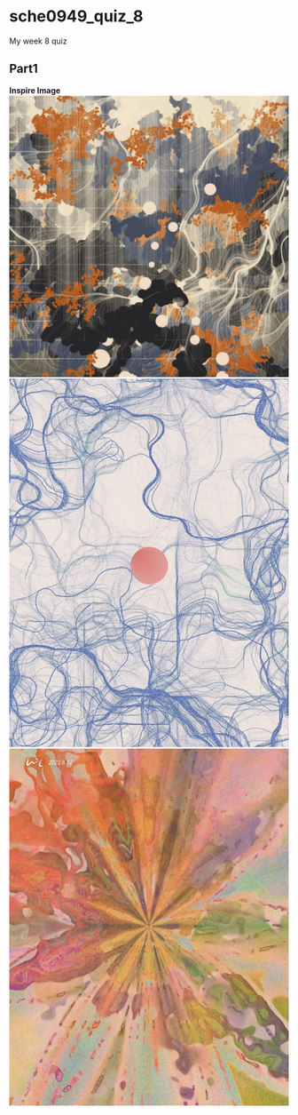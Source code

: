 # sche0949_quiz_8
My week 8 quiz

## Part1

**Inspire Image**
![Inspire artwork](readmeimages/Part1%20inspire%20artwork.jpg)
![Inspire artwork](readmeimages/Part1%20inspire%20artwork2.jpg)
![Inspire artwork](readmeimages/Part1%20inspire%20artwork3.jpg)



